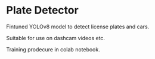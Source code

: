 # Plate Detector

Fintuned YOLOv8 model to detect license plates and cars.

Suitable for use on dashcam videos etc.

Training prodecure in colab notebook.
